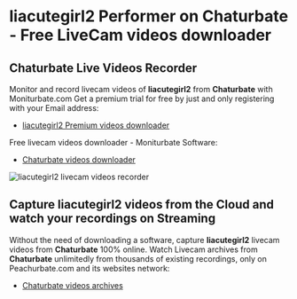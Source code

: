 # liacutegirl2 Performer on Chaturbate - Free LiveCam videos downloader

## Chaturbate Live Videos Recorder

Monitor and record livecam videos of **liacutegirl2** from **Chaturbate** with Moniturbate.com
Get a premium trial for free by just and only registering with your Email address:
* [liacutegirl2 Premium videos downloader](https://moniturbate.com/request-demo-licence-key.html)

Free livecam videos downloader - Moniturbate Software:
* [Chaturbate videos downloader](https://moniturbate.com/moniturbate-download-software.html)

![liacutegirl2 livecam videos recorder](https://peachurnet.com/templates/moniturbate-software.png)


## Capture liacutegirl2 videos from the Cloud and watch your recordings on Streaming

Without the need of downloading a software, capture **liacutegirl2** livecam videos from **Chaturbate** 100% online.
Watch Livecam archives from **Chaturbate** unlimitedly from thousands of existing recordings, only on Peachurbate.com and its websites network:
* [Chaturbate videos archives](https://peachurnet.com/)